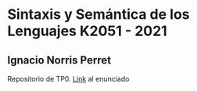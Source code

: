 # Sintaxis y Semántica de los Lenguajes K2051 - 2021
## Ignacio Norris Perret

Repositorio de TP0. [Link](https://josemariasola.github.io/ssl/assignments/2021/Ssl%20Assignments.pdf#page=17) al enunciado

